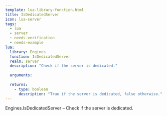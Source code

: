 ```yaml
---
template: lua-library-function.html
title: IsDedicatedServer
icon: lua-server
tags:
  - lua
  - server
  - needs-verification
  - needs-example
lua:
  library: Engines
  function: IsDedicatedServer
  realm: server
  description: "Check if the server is dedicated."
  
  arguments:
  
  returns:
    - type: boolean
      description: "True if the server is dedicated, false otherwise."
---
```


<div class="lua__search__keywords">
Engines.IsDedicatedServer &#x2013; Check if the server is dedicated.
</div>
